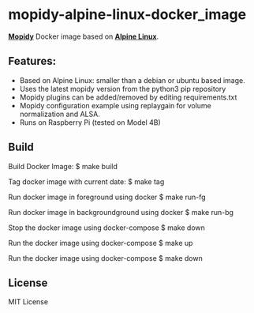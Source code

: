 # mopidy-alpine-linux-docker_image

[**Mopidy**](https://www.mopidy.com/) Docker image based on [**Alpine Linux**](https://www.alpinelinux.org/).

## Features:
- Based on Alpine Linux: smaller than a debian or ubuntu based image.
- Uses the latest mopidy version from the python3 pip repository
- Mopidy plugins can be added/removed by editing requirements.txt
- Mopidy configuration example using replaygain for volume normalization and ALSA.
- Runs on Raspberry Pi (tested on Model 4B)

## Build

Build Docker Image:
$ make build

Tag docker image with current date:
$ make tag

Run docker image in foreground using docker
$ make run-fg

Run docker image in backgroundground using docker
$ make run-bg

Stop the docker image using docker-compose
$ make down

Run the docker image using docker-compose
$ make up

Run the  docker image using docker-compose
$ make down

## License
MIT License
